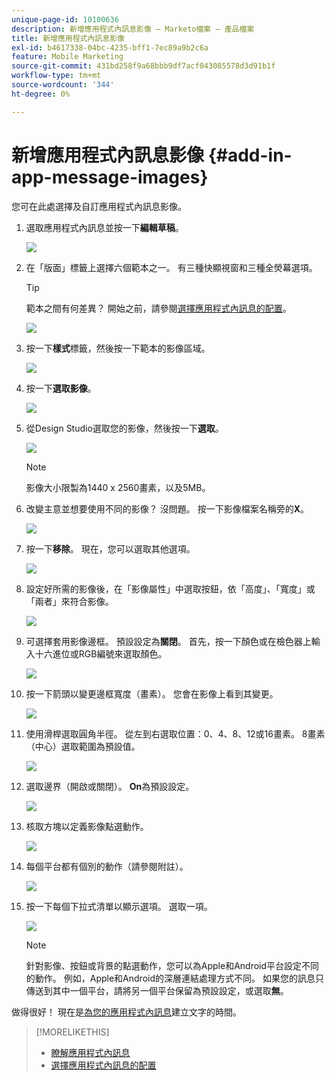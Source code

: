 ```yaml
---
unique-page-id: 10100636
description: 新增應用程式內訊息影像 — Marketo檔案 — 產品檔案
title: 新增應用程式內訊息影像
exl-id: b4617338-04bc-4235-bff1-7ec89a9b2c6a
feature: Mobile Marketing
source-git-commit: 431bd258f9a68bbb9df7acf043085578d3d91b1f
workflow-type: tm+mt
source-wordcount: '344'
ht-degree: 0%

---
```


# 新增應用程式內訊息影像 {#add-in-app-message-images}

您可在此處選擇及自訂應用程式內訊息影像。

1. 選取應用程式內訊息並按一下&#x200B;**編輯草稿**。

   ![](assets/image2016-5-4-10-3a20-3a14.png)

1. 在「版面」標籤上選擇六個範本之一。 有三種快顯視窗和三種全熒幕選項。

   >[!TIP]
   >
   >範本之間有何差異？ 開始之前，請參閱[選擇應用程式內訊息的配置](/help/marketo/product-docs/mobile-marketing/in-app-messages/creating-in-app-messages/choose-a-layout-for-your-in-app-message.md)。

   ![](assets/image2016-5-4-10-3a21-3a33.png)

1. 按一下&#x200B;**樣式**&#x200B;標籤，然後按一下範本的影像區域。

   ![](assets/image2016-5-3-16-3a53-3a23.png)

1. 按一下&#x200B;**選取影像**。

   ![](assets/image2016-5-6-8-3a53-3a55.png)

1. 從Design Studio選取您的影像，然後按一下&#x200B;**選取**。

   ![](assets/image2016-5-6-8-3a58-3a40.png)

   >[!NOTE]
   >
   >影像大小限製為1440 x 2560畫素，以及5MB。

1. 改變主意並想要使用不同的影像？ 沒問題。 按一下影像檔案名稱旁的&#x200B;**X**。

   ![](assets/image2016-5-6-9-3a0-3a16.png)

1. 按一下&#x200B;**移除**。 現在，您可以選取其他選項。

   ![](assets/image2016-5-6-9-3a1-3a3.png)

1. 設定好所需的影像後，在「影像屬性」中選取按鈕，依「高度」、「寬度」或「兩者」來符合影像。

   ![](assets/image2016-5-6-9-3a4-3a47.png)

1. 可選擇套用影像邊框。 預設設定為&#x200B;**關閉**。 首先，按一下顏色或在檢色器上輸入十六進位或RGB編號來選取顏色。

   ![](assets/image2016-5-6-9-3a9-3a0.png)

1. 按一下箭頭以變更邊框寬度（畫素）。 您會在影像上看到其變更。

   ![](assets/image2016-5-6-9-3a35-3a43.png)

1. 使用滑桿選取圓角半徑。 從左到右選取位置：0、4、8、12或16畫素。 8畫素（中心）選取範圍為預設值。

   ![](assets/image2016-5-6-9-3a39-3a28.png)

1. 選取邊界（開啟或關閉）。 **On**&#x200B;為預設設定。

   ![](assets/image2016-5-6-9-3a42-3a15.png)

1. 核取方塊以定義影像點選動作。

   ![](assets/image2016-5-6-9-3a48-3a58.png)

1. 每個平台都有個別的動作（請參閱附註）。

   ![](assets/image2016-5-6-9-3a50-3a15.png)

1. 按一下每個下拉式清單以顯示選項。 選取一項。

   ![](assets/image2016-5-6-9-3a52-3a41.png)

   >[!NOTE]
   >
   >針對影像、按鈕或背景的點選動作，您可以為Apple和Android平台設定不同的動作。 例如，Apple和Android的深層連結處理方式不同。 如果您的訊息只傳送到其中一個平台，請將另一個平台保留為預設設定，或選取&#x200B;**無**。

做得很好！ 現在是[為您的應用程式內訊息](/help/marketo/product-docs/mobile-marketing/in-app-messages/creating-in-app-messages/create-in-app-message-text.md)建立文字的時間。

>[!MORELIKETHIS]
>
>* [瞭解應用程式內訊息](/help/marketo/product-docs/mobile-marketing/in-app-messages/understanding-in-app-messages.md)
>* [選擇應用程式內訊息的配置](/help/marketo/product-docs/mobile-marketing/in-app-messages/creating-in-app-messages/choose-a-layout-for-your-in-app-message.md)
